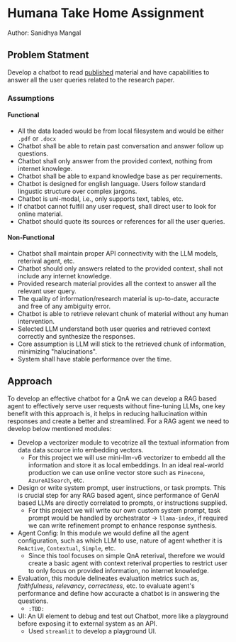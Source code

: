 # Humana Take Home Assignment
Author: Sanidhya Mangal

## Problem Statment
Develop a chatbot to read [published](https://www.researchgate.net/profile/Gary-Clark/publication/19364043_Slamon_DJ_Clark_GM_Wong_SG_Levin_WJ_Ullrich_A_McGuire_WLHuman_breast_cancer_correlation_of_relapse_and_survival_with_amplification_of_the_HER-2neu_oncogene_Science_Wash_DC_235_177-182/links/0046352b85f241a532000000/Slamon-DJ-Clark-GM-Wong-SG-Levin-WJ-Ullrich-A-McGuire-WLHuman-breast-cancer-correlation-of-relapse-and-survival-with-amplification-of-the-HER-2-neu-oncogene-Science-Wash-DC-235-177-182.pdf) material and have capabilities to answer all the user queries related to the research paper.

### Assumptions
#### Functional
- All the data loaded would be from local filesystem and would be either `.pdf` or `.docx`
- Chatbot shall be able to retain past conversation and answer follow up questions.
- Chatbot shall only answer from the provided context, nothing from internet knowlege.
- Chatbot shall be able to expand knowledge base as per requirements.
- Chatbot is designed for english language. Users follow standard lingustic structure over complex jargons.
- Chatbot is uni-modal, i.e., only supports text, tables, etc. 
- If chatbot cannot fulfill any user request, shall direct user to look for online material.
- Chatbot should quote its sources or references for all the user queries.

#### Non-Functional
- Chatbot shall maintain proper API connectivity with the LLM models, reterival agent, etc.
- Chatbot should only answers related to the provided context, shall not include any internet knowledge.
- Provided research material provides all the context to answer all the relevant user query.
- The quality of information/research material is up-to-date, accuracte and free of any ambiguity error.
- Chatbot is able to retrieve relevant chunk of material without any human intervention.
- Selected LLM understand both user queries and retrieved context correctly and synthesize the responses.
- Core assumption is LLM will stick to the retrieved chunk of information, minimizing "halucinations".
- System shall have stable performance over the time.

## Approach
To develop an effective chatbot for a QnA we can develop a RAG based agent to effectively serve user requests without fine-tuning LLMs, one key benefit with this approach is, it helps in reducing hallucination within responses and create a better and streamlined. For a RAG agent we need to develop below mentioned modules:
- Develop a vectorizer module to vecotrize all the textual information from data data scource into embedding vectors.
  - For this project we will use mini-llm-v6 vectorizer to embedd all the information and store it as local embeddings. In an ideal real-world production we can use online vector store such as `Pinecone`, `AzureAISearch`, etc.
- Design or write system prompt, user instructions, or task prompts. This is crucial step for any RAG based agent, since performance of GenAI based LLMs are directly correlated to prompts, or instructions supplied.
  - For this project we will write our own custom system prompt, task prompt would be handled by orchestrator -> `llama-index`, if required we can write refinement prompt to enhance response synthesis.
- Agent Config: In this module we would define all the agent configuration, such as which LLM to use, nature of agent whether it is `ReActive`, `Contextual`, `Simple`, etc.
  - Since this tool focuses on simple QnA reterival, therefore we would create a basic agent with context reterival properties to restrict user to only focus on provided information, no internet knowledge.
- Evaluation, this module delineates evaluation metrics such as, _faithfulness_, _relevancy_, _correctness_, etc. to evaluate agent's performance and define how accuracte a chatbot is in answering the questions.
  - `:TBD:`
- UI: An UI element to debug and test out Chatbot, more like a playground before exposing it to external system as an API.
  - Used `streamlit` to develop a playground UI.
